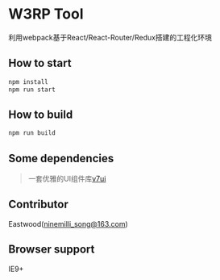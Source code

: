 # W3RP Tool

利用webpack基于React/React-Router/Redux搭建的工程化环境

## How to start

```bash
npm install
npm run start
```
            
## How to build

```bash
npm run build
```

## Some dependencies

>一套优雅的UI组件库[v7ui](https://www.npmjs.com/package/v7ui)

## Contributor

Eastwood(ninemilli_song@163.com)

## Browser support

IE9+